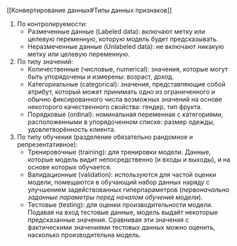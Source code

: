 [[Конвертирование данных#Типы данных признаков]] 
1. По контролируемости:
	- Размеченные данные (Labeled data): включают метку или целевую переменную, которую модель будет предсказывать.
	- Неразмеченные данные (Unlabeled data): не включают никакую метку или целевую переменную.
2. По типу значений:
	- Количественные (числовые, numerical): значения, которые могут быть упорядочены и измерены: возраст, доход.
	- Категориальные (categorical): значения, представляющие собой атрибут, который может принимать одно из ограниченного и обычно фиксированного числа возможных значений на основе некоторого качественного свойства: гендер, тип фрукта.
	- Порядковые (ordinal): номинальная переменная с категориями, расположенными в упорядоченном списке: размер одежды, удовлетворённость клиента.
3. По типу обучения 
   (разделение обязательно рандомное и репрезентативное):
	- Тренировочные (training): для тренировки модели. Данные, которые модель видит непосредственно (и входы и выходы), и на основе которых обучается.
	- Валидационные (validation): используются для частой оценки модели, помещаются в обучающий набор данных наряду с улучшением задействованных гиперпараметров (*первоначально заданные параметры перед началом обучения модели*).
	- Тестовые (testing): для оценки производительности модели. Подавая на вход тестовые данные, модель выдаёт некоторые предсказанные значения. Сравнивая эти значения с фактическими значениями тестовых данных можно оценить, насколько производительна модель.